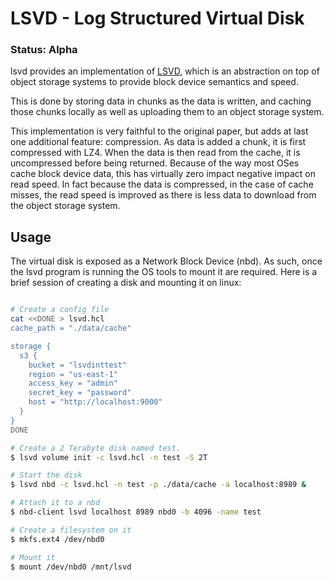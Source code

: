 # LSVD - Log Structured Virtual Disk

### Status: Alpha

lsvd provides an implementation of [LSVD](), which is an abstraction on top of object storage
systems to provide block device semantics and speed.

This is done by storing data in chunks as the data is written, and caching those chunks locally
as well as uploading them to an object storage system.

This implementation is very faithful to the original paper, but adds at last one additional
feature: compression. As data is added a chunk, it is first compressed with LZ4. When the data
is then read from the cache, it is uncompressed before being returned. Because of the way most
OSes cache block device data, this has virtually zero impact negative impact on read speed.
In fact because the data is compressed, in the case of cache misses, the read speed is improved
as there is less data to download from the object storage system.

## Usage

The virtual disk is exposed as a Network Block Device (nbd). As such, once the lsvd program is running
the OS tools to mount it are required. Here is a brief session of creating a disk and mounting
it on linux:

```bash

# Create a config file
cat <<DONE > lsvd.hcl
cache_path = "./data/cache"

storage {
  s3 {
    bucket = "lsvdinttest"
    region = "us-east-1"
    access_key = "admin"
    secret_key = "password"
    host = "http://localhost:9000"
  }
}
DONE

# Create a 2 Terabyte disk named test.
$ lsvd volume init -c lsvd.hcl -n test -S 2T

# Start the disk
$ lsvd nbd -c lsvd.hcl -n test -p ./data/cache -a localhost:8989 &

# Attach it to a nbd
$ nbd-client lsvd localhost 8989 nbd0 -b 4096 -name test

# Create a filesystem on it
$ mkfs.ext4 /dev/nbd0

# Mount it
$ mount /dev/nbd0 /mnt/lsvd

```

